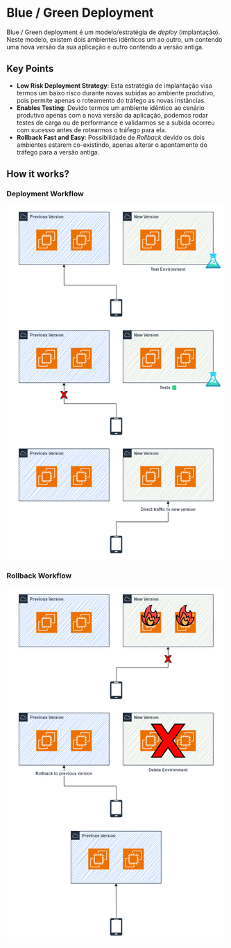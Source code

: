 # Blue / Green Deployment

Blue / Green deployment é um modelo/estratégia de *deploy* (implantação). Neste modelo, existem dois ambientes idênticos um ao outro, um contendo uma nova versão da sua aplicação e outro contendo a versão antiga.

## Key Points

- **Low Risk Deployment Strategy**: Esta estratégia de implantação visa termos um baixo risco durante novas subidas ao ambiente produtivo, pois permite apenas o roteamento do tráfego as novas instâncias.
- **Enables Testing**: Devido termos um ambiente idêntico ao cenário produtivo apenas com a nova versão da aplicação, podemos rodar testes de carga ou de performance e validarmos se a subida ocorreu com sucesso antes de rotearmos o tráfego para ela.
- **Rollback Fast and Easy**: Possibilidade de *Rollback* devido os dois ambientes estarem co-existindo, apenas alterar o apontamento do tráfego para a versão antiga.

## How it works?

### Deployment Workflow

![blue-green-deployment](../../../diagrams/blue-green-deployment.drawio.png)

### Rollback Workflow

![blue-green-deployment-rollback](../../../diagrams/blue-green-deployment-rollback.drawio.png)